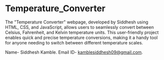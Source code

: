 # Temperature_Converter
The "Temperature Converter" webpage, developed by Siddhesh using HTML, CSS, and JavaScript, allows users to seamlessly convert between Celsius, Fahrenheit, and Kelvin temperature units. This user-friendly project enables quick and precise temperature conversions, making it a handy tool for anyone needing to switch between different temperature scales.

Name- Siddhesh Kamble.
Email ID- kamblesiddhesh09@gmail.com.
